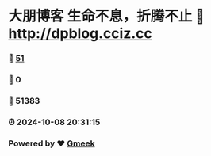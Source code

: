 # 大朋博客 生命不息，折腾不止 :link: http://dpblog.cciz.cc 
### :page_facing_up: [51](http://dpblog.cciz.cc/tag.html) 
### :speech_balloon: 0 
### :hibiscus: 51383 
### :alarm_clock: 2024-10-08 20:31:15 
### Powered by :heart: [Gmeek](https://github.com/Meekdai/Gmeek)
